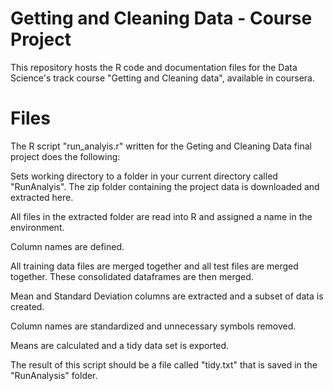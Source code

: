 # Getting and Cleaning Data - Course Project

This repository hosts the R code and documentation files for the Data Science's track course "Getting and Cleaning data", available in coursera.

# Files

The R script "run_analyis.r" written for the Geting and Cleaning Data final project does the following:

Sets working directory to a folder in your current directory called "RunAnalyis". The zip folder containing the project data is downloaded and extracted here.

All files in the extracted folder are read into R and assigned a name in the environment.

Column names are defined.

All training data files are merged together and all test files are merged together. These consolidated dataframes are then merged.

Mean and Standard Deviation columns are extracted and a subset of data is created.

Column names are standardized and unnecessary symbols removed.

Means are calculated and a tidy data set is exported.

The result of this script should be a file called "tidy.txt" that is saved in the "RunAnalysis" folder.
